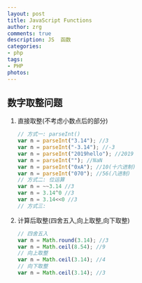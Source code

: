 ```yaml
---
layout: post
title: JavaScript Functions
author: zrg
comments: true
description: JS  函数
categories:
- php
tags:
- PHP
photos:
---
```

## 数字取整问题
1. 直接取整(不考虑小数点后的部分)
    ```javascript
    // 方式一: parseInt()
    var n = parseInt("3.14"); //3
    var n = parseInt("-3.14"); //-3
    var n = parseInt("2019hello"); //2019
    var n = parseInt(""); //NaN
    var n = parseInt("0xA"); //10(十六进制)
    var n = parseInt("070"); //56(八进制)
    // 方式二: 位运算
    var n = ~~3.14 //3
    var n = 3.14^0 //3
    var n = 3.14<<0 //3
    // 方式三: 
    ```
2. 计算后取整(四舍五入,向上取整,向下取整)
	```javascript
	// 四舍五入
	var n = Math.round(3.14); //3
	var n = Math.ceil(8.54); //9
	// 向上取整
	var n = Math.ceil(3.14); //4
	// 向下取整
	var n = Math.ceil(3.14); //3
    ```